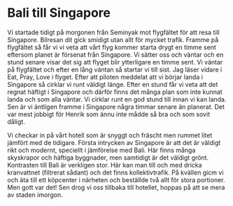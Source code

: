 # Bali till Singapore

Vi startade tidigt på morgonen från Seminyak mot flygfältet för att resa till Singapore. Bilresan dit gick smidigt utan allt för mycket trafik. Framme på flygfältet så får vi vi veta att vårt flyg kommer starta drygt en timme sent eftersom planet är försenat från Singapore. Vi sätter oss och väntar och en stund senare visar det sig att flyget blir ytterligare en timme sent. Vi väntar på flygfältet och efter en lång väntan så startar vi till sist. Jag läser vidare i Eat, Pray, Love i flyget. Efter att piloten meddelat att vi börjar landa i Singapore så cirklar vi runt väldigt länge. Efter en stund får vi veta att det regnat häftigt i Singapore och därför finns det många plan som inte kunnat landa och som alla väntar. Vi cirklar runt en god stund till innan vi kan landa. Sen är vi äntligen framme i Singapore några timmar senare än planerat. Det var mest jobbigt för Henrik som ännu inte mådde så bra och som sovit dåligt. 

Vi checkar in på vårt hotell som är snyggt och fräscht men rummet litet jämfört med de tidigare. Första intrycken av Singapore är att det är väldigt rikt och modernt, speciellt i jämförelse med Bali. Här finns många skyskrapor och häftiga byggnader, men samtidigt är det väldigt grönt. Kontrasten till Bali är verkligen stor. Här kan man till och med dricka kranvattnet (filtrerat sådant) och det finns kollektivtrafik. På kvällen gicm vi och äta till ett köpcenter i närheten och beställde två allt för stora portioner. Men gott var det! Sen drog vi oss tillbaka till hotellet, hoppas på att se mera av staden imorgon. 
